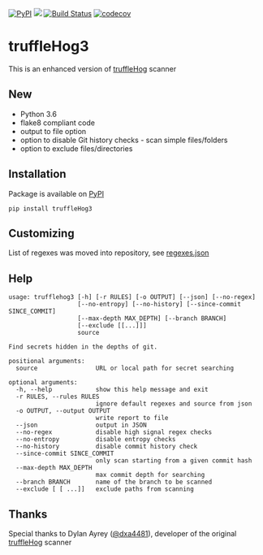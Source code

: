 [![PyPI](https://img.shields.io/pypi/v/truffleHog3.svg)](https://pypi.org/project/truffleHog3)
![](https://img.shields.io/badge/python-3.6%2B-informational.svg)
[![Build Status](https://travis-ci.com/feeltheajf/truffleHog3.svg?branch=master)](https://travis-ci.com/feeltheajf/truffleHog3)
[![codecov](https://codecov.io/gh/feeltheajf/truffleHog3/branch/master/graph/badge.svg)](https://codecov.io/gh/feeltheajf/truffleHog3)


# truffleHog3
This is an enhanced version of [truffleHog](https://github.com/dxa4481/truffleHog) scanner


## New

- Python 3.6
- flake8 compliant code
- output to file option
- option to disable Git history checks - scan simple files/folders
- option to exclude files/directories


## Installation

Package is available on [PyPI](https://pypi.org/project/truffleHog3)
```
pip install truffleHog3
```


## Customizing

List of regexes was moved into repository, see [regexes.json](https://github.com/feeltheajf/truffleHog3/blob/master/truffleHog3/regexes.json)


## Help

```
usage: trufflehog3 [-h] [-r RULES] [-o OUTPUT] [--json] [--no-regex]
                   [--no-entropy] [--no-history] [--since-commit SINCE_COMMIT]
                   [--max-depth MAX_DEPTH] [--branch BRANCH]
                   [--exclude [[...]]]
                   source

Find secrets hidden in the depths of git.

positional arguments:
  source                URL or local path for secret searching

optional arguments:
  -h, --help            show this help message and exit
  -r RULES, --rules RULES
                        ignore default regexes and source from json
  -o OUTPUT, --output OUTPUT
                        write report to file
  --json                output in JSON
  --no-regex            disable high signal regex checks
  --no-entropy          disable entropy checks
  --no-history          disable commit history check
  --since-commit SINCE_COMMIT
                        only scan starting from a given commit hash
  --max-depth MAX_DEPTH
                        max commit depth for searching
  --branch BRANCH       name of the branch to be scanned
  --exclude [ [ ...]]   exclude paths from scanning
```


## Thanks

Special thanks to Dylan Ayrey ([@dxa4481](https://github.com/dxa4481)), developer of the original [truffleHog](https://github.com/dxa4481/truffleHog) scanner
